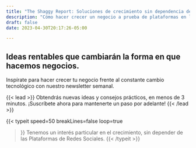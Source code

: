 ```yaml
---
title: "The Shaggy Report: Soluciones de crecimiento sin dependencia de las redes sociales"
description: "Cómo hacer crecer un negocio a prueba de plataformas en la era de Big Tech. Soluciones de crecimiento sin dependencia de las redes sociales"
draft: false
date: 2023-04-30T20:17:26-05:00

---
```

<h2> Ideas rentables que cambiarán la forma en que hacemos negocios. </h2> 

Inspírate para hacer crecer tu negocio frente al constante cambio tecnológico con nuestro newsletter semanal.

{{< lead >}}
Obtendrás nuevas ideas y consejos prácticos, en menos de 3 minutos. ¡Suscríbete ahora para mantenerte un paso por adelante!
{{< /lead >}}
<script async data-uid="c675c53081" src="https://javier-feliu.ck.page/c675c53081/index.js"></script>

 {{< typeit 
  speed=50
  breakLines=false
  loop=true
>}}
Tenemos un interés particular en el crecimiento,
sin depender de las Plataformas de Redes Sociales.
{{< /typeit >}}

